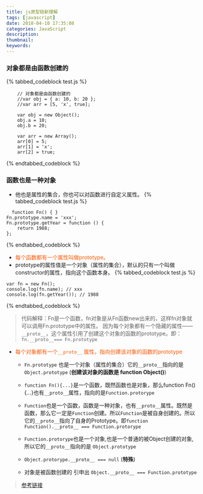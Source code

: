 ```yaml
---
title: js原型链新理解
tags: [javascript]
date: 2018-04-10 17:35:08
categories: JavaScript
description:
thumbnail:
keywords:
---
```

### 对象都是由函数创建的
{% tabbed_codeblock  test.js  %}
<!-- tab js -->
        // 对象都是由函数创建的
        //var obj = { a: 10, b: 20 };
        //var arr = [5, 'x', true];

        var obj = new Object();
        obj.a = 10;
        obj.b = 20;

        var arr = new Array();
        arr[0] = 5;
        arr[1] = 'x';
        arr[2] = true;
<!-- endtab -->
{% endtabbed_codeblock %}

<!-- more -->
###  函数也是一种对象
  - 他也是属性的集合，你也可以对函数进行自定义属性。
  {% tabbed_codeblock  test.js  %}
  <!-- tab js -->
      function Fn() { }
    Fn.prototype.name = 'xxx';
    Fn.prototype.getYear = function () {
        return 1988;
    };
  <!-- endtab -->
  {% endtabbed_codeblock %}

  - <font color=#f50>  每个函数都有一个属性叫做prototype。</font>
  - prototype的属性值是一个对象（属性的集合），默认的只有一个叫做constructor的属性，指向这个函数本身。
{% tabbed_codeblock  test.js  %}
<!-- tab js -->
    var fn = new Fn();
    console.log(fn.name); // xxx
    console.log(fn.getYear()); // 1988
<!-- endtab -->
{% endtabbed_codeblock %}

> 代码解释：Fn是一个函数，fn对象是从Fn函数new出来的，这样fn对象就可以调用Fn.prototype中的属性。
> 因为每个对象都有一个隐藏的属性——`__proto__`，这个属性引用了创建这个对象的函数的prototype。即：`fn.__proto__=== Fn.prototype`


- <font color="#f50">每个对象都有一个`__proto__` 属性，指向创建该对象的函数的prototype</font>

  - `Fn.prototype` 也是一个对象（属性的集合）它的`__proto__`指向的是`Object.prototype` (__创建该对象的函数是 function Object()__)

  - `function Fn(){...}`是一个函数，既然函数也是对象，那么function Fn(){...}也有`__proto__`属性，指向的是`Function.protorype`

  - `Function`也是一个函数，函数是一种对象，也有`__proto__`属性。既然是函数，那么它一定是`Function`创建。所以`Function`是被自身创建的。所以它的`__proto__`指向了自身的Prototype。即`function Function().__proto__ === Function.protorype`

  - `Function.protorype`也是一个对象,也是一个普通的被Object创建的对象,所以它的`__proto__`指向的是 `Object.prototype`

  - `Object.protorype.__proto__ === null` (__特殊__)

  - 对象是被函数创建的  引申出 `Object.__proto__ === Function.prototype`

> [参考链接](https://www.cnblogs.com/wangfupeng1988/p/3977924.html)
